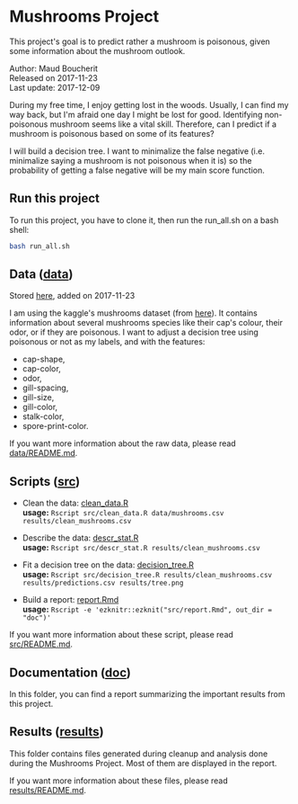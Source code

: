 # Mushrooms Project
This project's goal is to predict rather a mushroom is poisonous, given some information about the mushroom outlook.

Author: Maud Boucherit   
Released on 2017-11-23   
Last update: 2017-12-09


During my free time, I enjoy getting lost in the woods. Usually, I can find my way back, but I'm afraid one day I might be lost for good. Identifying non-poisonous mushroom seems like a vital skill. Therefore, can I predict if a mushroom is poisonous based on some of its features?    

I will build a decision tree. I want to minimalize the false negative (i.e. minimalize saying a mushroom is not poisonous when it is) so the probability of getting a false negative will be my main score function.

## Run this project

To run this project, you have to clone it, then run the run_all.sh on a bash shell:
```bash
bash run_all.sh
```

## Data ([data](data/))

Stored [here](data/mushrooms.csv), added on 2017-11-23   

I am using the kaggle's mushrooms dataset (from [here](https://www.kaggle.com/uciml/mushroom-classification)). It contains information about several mushrooms species like their cap's colour, their odor, or if they are poisonous. I want to adjust a decision tree using poisonous or not as my labels, and with the features:   
- cap-shape,  
- cap-color,  
- odor,  
- gill-spacing,  
- gill-size,  
- gill-color,  
- stalk-color,  
- spore-print-color.   

If you want more information about the raw data, please read [data/README.md](data/README.md).

## Scripts ([src](src/))

- Clean the data: [clean_data.R](src/clean_data.R)    
**usage:** `Rscript src/clean_data.R data/mushrooms.csv results/clean_mushrooms.csv`   

- Describe the data: [descr_stat.R](src/descr_stat.R)    
**usage:** `Rscript src/descr_stat.R results/clean_mushrooms.csv`   

- Fit a decision tree on the data: [decision_tree.R](src/decision_tree.R)    
**usage:** `Rscript src/decision_tree.R results/clean_mushrooms.csv results/predictions.csv results/tree.png`   

- Build a report: [report.Rmd](report.Rmd)    
**usage:** `Rscript -e 'ezknitr::ezknit("src/report.Rmd", out_dir = "doc")'`   

If you want more information about these script, please read [src/README.md](src/README.md).

## Documentation ([doc](doc/))

In this folder, you can find a report summarizing the important results from this project.

## Results ([results](results/))

This folder contains files generated during cleanup and analysis done during the Mushrooms Project. Most of them are displayed in the report.   

If you want more information about these files, please read [results/README.md](results/README.md).
